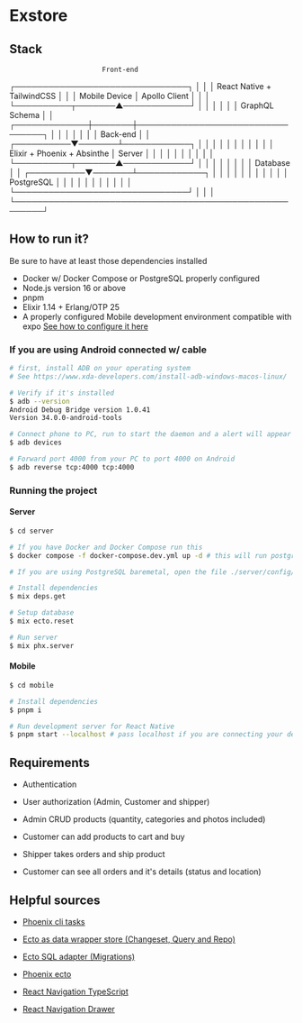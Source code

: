 # Exstore

## Stack

                           Front-end
   ┌───────────────────────────────┐
   │                               │
   │  React Native + TailwindCSS   │
   │                               │      Mobile Device
   │         Apollo Client         │
   │                               │
   └──────────┬───────▲────────────┘
              │       │
              │       │
              │       │
            GraphQL Schema
              │       │
┌─────────────┼───────┼─────────────────────────────────┐
│             │       │                                 │
│             │       │     Back-end                    │
│  ┌──────────▼───────┴────────────┐                    │
│  │                               │                    │
│  │                               │                    │
│  │  Elixir + Phoenix + Absinthe  │         Server     │
│  │                               │                    │
│  │                               │                    │
│  └──────────┬───────▲────────────┘                    │
│             │       │                                 │
│             │       │     Database                    │
│  ┌──────────▼───────┴────────────┐                    │
│  │                               │                    │
│  │                               │                    │
│  │          PostgreSQL           │                    │
│  │                               │                    │
│  │                               │                    │
│  └───────────────────────────────┘                    │
│                                                       │
└───────────────────────────────────────────────────────┘

## How to run it?

Be sure to have at least those dependencies installed

- Docker w/ Docker Compose or PostgreSQL properly configured
- Node.js version 16 or above
- pnpm
- Elixir 1.14  + Erlang/OTP 25
- A properly configured Mobile development environment compatible with expo [See how to configure it here](https://reactnative.dev/docs/environment-setup)


### If you are using Android connected w/ cable
```sh
# first, install ADB on your operating system
# See https://www.xda-developers.com/install-adb-windows-macos-linux/

# Verify if it's installed
$ adb --version
Android Debug Bridge version 1.0.41
Version 34.0.0-android-tools

# Connect phone to PC, run to start the daemon and a alert will appear to allow on your phone
$ adb devices

# Forward port 4000 from your PC to port 4000 on Android
$ adb reverse tcp:4000 tcp:4000
```

### Running the project

#### Server
```sh
$ cd server

# If you have Docker and Docker Compose run this
$ docker compose -f docker-compose.dev.yml up -d # this will run postgres and a database client

# If you are using PostgreSQL baremetal, open the file ./server/config/dev.exs and change the database configuration

# Install dependencies
$ mix deps.get

# Setup database
$ mix ecto.reset

# Run server
$ mix phx.server
```

#### Mobile
```sh
$ cd mobile

# Install dependencies
$ pnpm i

# Run development server for React Native
$ pnpm start --localhost # pass localhost if you are connecting your device
```

## Requirements

- Authentication
- User authorization (Admin, Customer and shipper)

- Admin CRUD products (quantity, categories and photos included)
- Customer can add products to cart and buy
- Shipper takes orders and ship product
- Customer can see all orders and it's details (status and location)

## Helpful sources

- [Phoenix cli tasks](https://hexdocs.pm/phoenix/Mix.Tasks.Local.Phx.html)
- [Ecto as data wrapper store (Changeset, Query and Repo)](https://hexdocs.pm/ecto/Ecto.html)
- [Ecto SQL adapter (Migrations)](https://hexdocs.pm/ecto_sql/Ecto.Adapters.SQL.html)
- [Phoenix ecto](https://hexdocs.pm/phoenix/ecto.html)

- [React Navigation TypeScript](https://reactnavigation.org/docs/typescript/#type-checking-screens)
- [React Navigation Drawer](https://reactnavigation.org/docs/drawer-based-navigation/)
